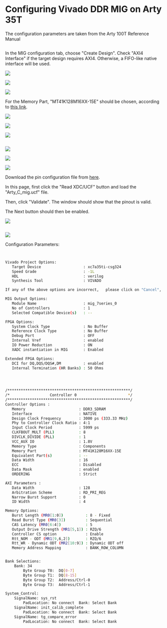 # Configuring Vivado DDR MIG on Arty 35T



The configuration parameters are taken from the Arty 100T Reference Manual

<figure><img src="../../.gitbook/assets/image (221).png" alt=""><figcaption></figcaption></figure>



In the MIG configuration tab, choose "Create Design". Check "AXI4 Interface" if the target design requires AXI4. Otherwise, a FIFO-like native interface will be used.&#x20;

![](<../../.gitbook/assets/image (9) (1) (1).png>)

![](<../../.gitbook/assets/image (30) (1).png>)

![](<../../.gitbook/assets/image (14) (1) (1).png>)

For the Memory Part, "MT41K128M16XX-15E" should be chosen, according to [this link](https://forum.digilent.com/topic/2709-which-memory-chip-on-the-arty/).

![](<../../.gitbook/assets/image (29) (1).png>)

![](<../../.gitbook/assets/image (125).png>)

![](<../../.gitbook/assets/image (57).png>)



<figure><img src="../../.gitbook/assets/image (222).png" alt=""><figcaption></figcaption></figure>





![](<../../.gitbook/assets/image (38).png>)

![](<../../.gitbook/assets/image (101) (1).png>)

![](<../../.gitbook/assets/image (112).png>)



Download the pin configuration file from [here](https://github.com/Digilent/Arty/tree/master/Resources/Arty\_MIG\_DDR3?\_ga=2.161862332.183027093.1669435108-1257577490.1663646590).

In this page, first click the "Read XDC/UCF" button and load the "Arty\_C\_mig.ucf" file.&#x20;

Then, click "Validate". The window should show that the pinout is valid.

The Next button should then be enabled.

![](<../../.gitbook/assets/image (9) (1) (2).png>)



<figure><img src="../../.gitbook/assets/image (223).png" alt=""><figcaption></figcaption></figure>



![](<../../.gitbook/assets/image (106).png>)

Configuration Parameters:

```bash


Vivado Project Options:
   Target Device                   : xc7a35ti-csg324
   Speed Grade                     : -1L
   HDL                             : verilog
   Synthesis Tool                  : VIVADO

If any of the above options are incorrect,   please click on "Cancel", change the CORE Generator Project Options, and restart MIG.

MIG Output Options:
   Module Name                     : mig_7series_0
   No of Controllers               : 1
   Selected Compatible Device(s)   : --

FPGA Options:
   System Clock Type               : No Buffer
   Reference Clock Type            : No Buffer
   Debug Port                      : OFF
   Internal Vref                   : enabled
   IO Power Reduction              : ON
   XADC instantiation in MIG       : Enabled

Extended FPGA Options:
   DCI for DQ,DQS/DQS#,DM          : enabled
   Internal Termination (HR Banks) : 50 Ohms
    



/*******************************************************/
/*                  Controller 0                       */
/*******************************************************/
Controller Options :
   Memory                        : DDR3_SDRAM
   Interface                     : NATIVE
   Design Clock Frequency        : 3000 ps (333.33 MHz)
   Phy to Controller Clock Ratio : 4:1
   Input Clock Period            : 5999 ps
   CLKFBOUT_MULT (PLL)           : 8
   DIVCLK_DIVIDE (PLL)           : 1
   VCC_AUX IO                    : 1.8V
   Memory Type                   : Components
   Memory Part                   : MT41K128M16XX-15E
   Equivalent Part(s)            : --
   Data Width                    : 16
   ECC                           : Disabled
   Data Mask                     : enabled
   ORDERING                      : Strict

AXI Parameters :
   Data Width                    : 128
   Arbitration Scheme            : RD_PRI_REG
   Narrow Burst Support          : 0
   ID Width                      : 4

Memory Options:
   Burst Length (MR0[1:0])          : 8 - Fixed
   Read Burst Type (MR0[3])         : Sequential
   CAS Latency (MR0[6:4])           : 5
   Output Drive Strength (MR1[5,1]) : RZQ/6
   Controller CS option             : Enable
   Rtt_NOM - ODT (MR1[9,6,2])       : RZQ/6
   Rtt_WR - Dynamic ODT (MR2[10:9]) : Dynamic ODT off
   Memory Address Mapping           : BANK_ROW_COLUMN


Bank Selections:
	Bank: 34
		Byte Group T0:	DQ[0-7]
		Byte Group T1:	DQ[8-15]
		Byte Group T2:	Address/Ctrl-0
		Byte Group T3:	Address/Ctrl-1

System_Control: 
	SignalName: sys_rst
		PadLocation: No connect  Bank: Select Bank
	SignalName: init_calib_complete
		PadLocation: No connect  Bank: Select Bank
	SignalName: tg_compare_error
		PadLocation: No connect  Bank: Select Bank


```







